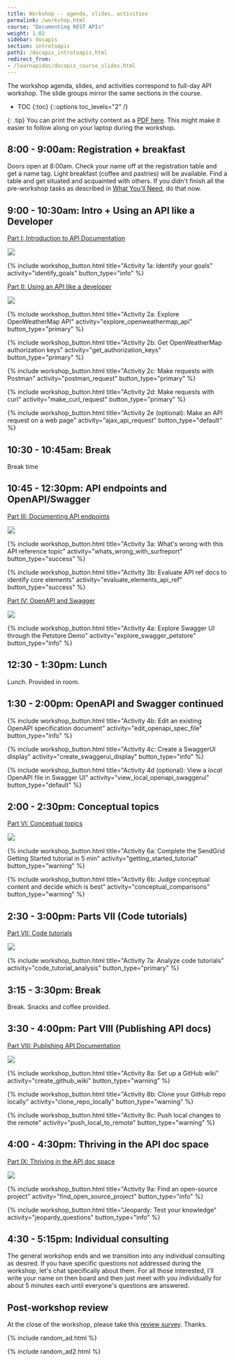 ```yaml
---
title: Workshop -- agenda, slides, activities
permalink: /workshop.html
course: "Documenting REST APIs"
weight: 1.02
sidebar: docapis
section: introtoapis
path1: /docapis_introtoapis.html
redirect_from:
- /learnapidoc/docapis_course_slides.html
---
```


The workshop agenda, slides, and activities correspond to full-day API workshop. The slide groups mirror the same sections in the course.

* TOC
{:toc}
{::options toc_levels="2" /}

{: .tip}
You can print the activity content as a [PDF here](https://idratherbewritingmedia.com/print/api_workshop_activities.pdf). This might make it easier to follow along on your laptop during the workshop.

## 8:00 - 9:00am: Registration + breakfast

Doors open at 8:00am. Check your name off at the registration table and get a name tag. Light breakfast (coffee and pastries) will be available. Find a table and get situated and acquainted with others. If you didn't finish all the pre-workshop tasks as described in [What You'll Need](index.html#what-youll-need), do that now.

## 9:00 - 10:30am: Intro + Using an API like a Developer

[Part I: Introduction to API Documentation](docapis_introtoapis.html)

<a href="/learnapidoc/slides/intro_api_documentation.html" class="noCrossRef"><img class="slideThumb" src="https://idratherbewritingmedia.com/images/api/introapidoctitleslide.png" style="max-width: 300px; border: 1px solid #dedede;"></a>

{% include workshop_button.html title="Activity 1a: Identify your goals" activity="identify_goals" button_type="info" %}

[Part II: Using an API like a developer](likeadeveloper.html)

<a href="/learnapidoc/slides/using_api_like_developer.html" class="noCrossRef"><img class="slideThumb" src="https://idratherbewritingmedia.com/images/api/using-api-developer-titleslide.png" style="max-width: 300px; border: 1px solid #dedede;"></a>

{% include workshop_button.html title="Activity 2a: Explore OpenWeatherMap API" activity="explore_openweathermap_api" button_type="primary" %}

{% include workshop_button.html title="Activity 2b: Get OpenWeatherMap authorization keys" activity="get_authorization_keys" button_type="primary" %}

{% include workshop_button.html title="Activity 2c: Make requests with Postman" activity="postman_request" button_type="primary" %}

{% include workshop_button.html title="Activity 2d: Make requests with curl" activity="make_curl_request" button_type="primary" %}

{% include workshop_button.html title="Activity 2e (optional): Make an API request on a web page" activity="ajax_api_request" button_type="default" %}

## 10:30 - 10:45am: Break

Break time

## 10:45 - 12:30pm: API endpoints and OpenAPI/Swagger

[Part III: Documenting API endpoints](docendpoints.html)

<a href="/learnapidoc/slides/documenting_api_endpoints.html" class="noCrossRef"><img class="slideThumb" src="https://idratherbewritingmedia.com/images/api/documenting-endpoints-titleslide.png" style="max-width: 300px; border: 1px solid #dedede;"></a>

{% include workshop_button.html title="Activity 3a: What's wrong with this API reference topic" activity="whats_wrong_with_surfreport" button_type="success" %}

{% include workshop_button.html title="Activity 3b: Evaluate API ref docs to identify core elements" activity="evaluate_elements_api_ref" button_type="success" %}

[Part IV: OpenAPI and Swagger](restapispecifications.html)

<a href="/learnapidoc/slides/openapi_and_swagger.html" class="noCrossRef"><img class="slideThumb" src="https://idratherbewritingmedia.com/images/api/openapiswaggertitleslide.png" style="max-width: 300px; border: 1px solid #dedede;"></a>

{% include workshop_button.html title="Activity 4a: Explore Swagger UI through the Petstore Demo" activity="explore_swagger_petstore" button_type="info" %}

## 12:30 - 1:30pm: Lunch

Lunch. Provided in room.  

## 1:30 - 2:00pm: OpenAPI and Swagger continued

{% include workshop_button.html title="Activity 4b: Edit an existing OpenAPI specification document" activity="edit_openapi_spec_file" button_type="info" %}

{% include workshop_button.html title="Activity 4c: Create a SwaggerUI display" activity="create_swaggerui_display" button_type="info" %}

{% include workshop_button.html title="Activity 4d (optional): View a *local* OpenAPI file in Swagger UI" activity="view_local_openapi_swaggerui" button_type="default" %}

## 2:00 - 2:30pm: Conceptual topics

[Part VI: Conceptual topics](docconceptual.html)

<a href="/learnapidoc/slides/conceptual_content_api_docs.html" class="noCrossRef"><img class="slideThumb" src="https://idratherbewritingmedia.com/images/api/conceptualcontenttitleslide.png" style="max-width: 300px; border: 1px solid #dedede;"></a>

{% include workshop_button.html title="Activity 6a: Complete the SendGrid Getting Started tutorial in 5 min" activity="getting_started_tutorial" button_type="warning" %}

{% include workshop_button.html title="Activity 6b: Judge conceptual content and decide which is best" activity="conceptual_comparisons" button_type="warning" %}

## 2:30 - 3:00pm: Parts VII (Code tutorials)

[Part VII: Code tutorials](docapiscode.html)

<a href="/learnapidoc/slides/code_tutorials.html" class="noCrossRef"><img class="slideThumb" src="https://idratherbewritingmedia.com/images/api/codetutorialsthumb.png" style="max-width: 300px; border: 1px solid #dedede;"></a>

{% include workshop_button.html title="Activity 7a: Analyze code tutorials" activity="code_tutorial_analysis" button_type="primary" %}

## 3:15 - 3:30pm: Break

Break. Snacks and coffee provided.

## 3:30 - 4:00pm: Part VIII (Publishing API docs)

[Part VIII: Publishing API Documentation](publishingapis.html)

<a href="/learnapidoc/slides/publishing_api_docs.html" class="noCrossRef"><img class="slideThumb" src="https://idratherbewritingmedia.com/images/api/publishingapidoctitleslide.png" style="max-width: 300px; border: 1px solid #dedede;"></a>

{% include workshop_button.html title="Activity 8a: Set up a GitHub wiki" activity="create_github_wiki" button_type="warning" %}

{% include workshop_button.html title="Activity 8b: Clone your GitHub repo locally" activity="clone_repo_locally" button_type="warning" %}

{% include workshop_button.html title="Activity 8c: Push local changes to the remote" activity="push_local_to_remote" button_type="warning" %}

## 4:00 - 4:30pm: Thriving in the API doc space

[Part IX: Thriving in the API doc space](jobapis.html)

<a href="/learnapidoc/slides/thriving_in_api_docs.html" class="noCrossRef"><img class="slideThumb" src="https://idratherbewritingmedia.com/images/api/thrivinginapidocsthumb.png" style="max-width: 300px; border: 1px solid #dedede;"></a>

{% include workshop_button.html title="Activity 9a: Find an open-source project" activity="find_open_source_project" button_type="info" %}

{% include workshop_button.html title="Jeopardy: Test your knowledge" activity="jeopardy_questions" button_type="info" %}

## 4:30 - 5:15pm: Individual consulting

The general workshop ends and we transition into any individual consulting as desired. If you have specific questions not addressed during the workshop, let's chat specifically about them. For all those interested, I'll write your name on then board and then just meet with you individually for about 5 minutes each until everyone's questions are answered.

## Post-workshop review

At the close of the workshop, please take this [review survey](https://www.questionpro.com/t/AOaGwZfuH0). Thanks.

{% include random_ad.html %}

{% include random_ad2.html %}

<style>
ul#markdown-toc::before  {
  font-size:18px;
  padding-top:30px;
  margin: 20px 0px 20px -30px;
  content: "Workshop Agenda";
}

@media print {
  header, footer, #sidebar, ul#markdown-toc, header.dpHeader a, header.dpHeader .dphTopBar .dphLeft, .dpFooter .dpfNav .dpfnCol .dpfnGroup, hr, .userMap, .githubButton, .amazonBook, p.surveyBanner, .singlePostComics, .footerTop, #disqus_thread, .donateButton, .nextButton, .previousButton, .progress, #progressBar, #yourProgress, .progress + p, .subfoldersTitle, .folderTitle, ol.breadcrumb {
  	display: none !important;
  }

  div.main {
    margin-left: 20px;
    padding: 10px
  }
  h1, h2, h3 {
      padding-top, margin-top:20px;
      margin-bottom, padding-bottom: 10px;
  }
  img.slideThumb {
    width: 200px;
  }
}
</style>
